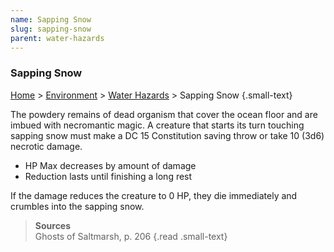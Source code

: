 ```yaml
---
name: Sapping Snow
slug: sapping-snow
parent: water-hazards
---
```

### Sapping Snow
[Home](dm-operations-center) > [Environment](environment) > [Water Hazards](water-hazards) > Sapping Snow {.small-text}

The powdery remains of dead organism that cover the ocean floor and are imbued with necromantic magic. A creature that starts its turn touching sapping snow must make a DC 15 Constitution saving throw or take 10 (3d6) necrotic damage.
- HP Max decreases by amount of damage
- Reduction lasts until finishing a long rest

If the damage reduces the creature to 0 HP, they die immediately and crumbles into the sapping snow.

> **Sources** <br/>
> Ghosts of Saltmarsh, p. 206
{.read .small-text}
